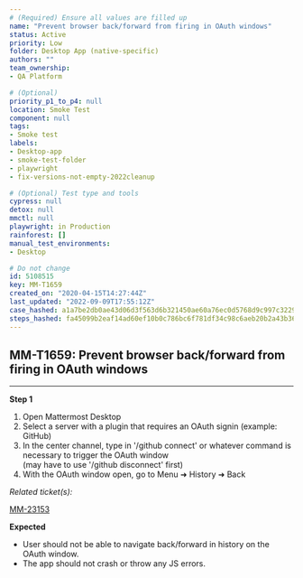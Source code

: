 ```yaml
---
# (Required) Ensure all values are filled up
name: "Prevent browser back/forward from firing in OAuth windows"
status: Active
priority: Low
folder: Desktop App (native-specific)
authors: ""
team_ownership: 
- QA Platform

# (Optional)
priority_p1_to_p4: null
location: Smoke Test
component: null
tags: 
- Smoke test
labels: 
- Desktop-app
- smoke-test-folder
- playwright
- fix-versions-not-empty-2022cleanup

# (Optional) Test type and tools
cypress: null
detox: null
mmctl: null
playwright: in Production
rainforest: []
manual_test_environments: 
- Desktop

# Do not change
id: 5108515
key: MM-T1659
created_on: "2020-04-15T14:27:44Z"
last_updated: "2022-09-09T17:55:12Z"
case_hashed: a1a7be2db0ae43d06d3f563d6b321450ae60a76ec0d5768d9c997c3229aad127833403355742d1773cb675ad01bd4769
steps_hashed: fa45099b2eaf14ad60ef10b0c786bc6f781df34c98c6aeb20b2a43b36c1f3acad88fee9e88270fa903bf8b1f7864e325
---
```


<!-- (Auto-generated) Based on frontmatter's "key" and "name" -->

## MM-T1659: Prevent browser back/forward from firing in OAuth windows

---

**Step 1**

1. Open Mattermost Desktop
2. Select a server with a plugin that requires an OAuth signin (example: GitHub)
3. In the center channel, type in '/github connect' or whatever command is necessary to trigger the OAuth window\
   (may have to use '/github disconnect' first)
4. With the OAuth window open, go to Menu ➜ History ➜ Back

_Related ticket(s):_

[MM-23153](https://mattermost.atlassian.net/browse/MM-23153)​​​​

**Expected**

- User should not be able to navigate back/forward in history on the OAuth window.
- The app should not crash or throw any JS errors.
